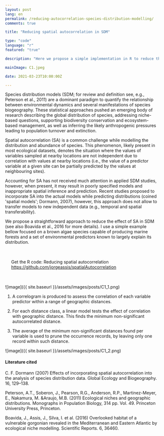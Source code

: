 ```yaml
---
layout: post
lang: en
permalink: /reducing-autocorrelation-species-distribution-modelling/
comments: true

title: "Reducing spatial autocorrelation in SDM"

type: "code"
language: "r"
featured: "true"

description: "Here we propose a simple implementation in R to reduce the negative effect of spatial autocorrelation in distribution models"

mainImage: C1.jpeg

date: 2021-03-23T10:00:00Z

---
```


Species distribution models (SDM; for review and definition see, e.g., Peterson et al., 2011) are a dominant paradigm to quantify the relationship between environmental dynamics and several manifestations of species biogeography. These statistical approaches pushed an emerging body of research describing the global distribution of species, addressing niche-based questions, supporting biodiversity conservation and ecosystem-based management, as well as inferring the likely anthropogenic pressures leading to population turnover and extinction.

Spatial autocorrelation (SA) is a common challenge while modelling the distribution and abundance of species. This phenomenon, likely present in most ecological datasets, denotes the situation where the values of variables sampled at nearby locations are not independent due to correlation with values at nearby locations (i.e., the value of a predictor variable at a given site can be partially predicted by the values at neighbouring sites).

Accounting for SA has not received much attention in applied SDM studies, however, when present, it may result in poorly specified models and inappropriate spatial inference and prediction. Recent studies proposed to incorporate SA into the actual models while predicting distributions (coined 'spatial models'; Dormann, 2007), however, this approach does not allow to transfer models to new independent data (e.g., temporal and spatial transferability).

We propose a straightforward approach to reduce the effect of SA in SDM (see also Boavida et al., 2016 for more details). I use a simple example bellow focused on a brown algae species capable of producing marine forests and a set of environmental predictors known to largely explain its distribution.


<div style="padding: 20px" class="border-radius-05 bg-gray font-family-secondary font-small text-dark">

Get the R code: Reducing spatial autocorrelation<br>
<a target="_blank" href="https://github.com/jorgeassis/spatialAutocorrelation">https://github.com/jorgeassis/spatialAutocorrelation</a>

</div>

![image]({{ site.baseurl }}/assets/images/posts/C1_1.png)

1. A correlogram is produced to assess the correlation of each variable predictor within a range of geographic distances.

2. For each distance class, a linear model tests the effect of correlation with geographic distance. This finds the minimum non-significant autocorrelated distance.

3. The average of the minimum non-significant distances found per variable is used to prune the occurrence records, by leaving only one record within such distance.

![image]({{ site.baseurl }}/assets/images/posts/C1_2.png)

<h4>Literature cited</h4>

C. F. Dormann (2007) Effects of incorporating spatial autocorrelation into the analysis of species distribution data. Global Ecology and Biogeography. 16, 129–138.

Peterson, A.T., Soberon, J., Pearson, R.G., Anderson, R.P., Martinez-Meyer, E., Nakamura, M. &Araujo, M.B. (2011) Ecological niches and geographic distributions. Monographs in Population Biology, 314 pp. Vol. 49. Princeton University Press, Princeton.

Boavida, J., Assis, J., Silva, I. et al. (2016) Overlooked habitat of a vulnerable gorgonian revealed in the Mediterranean and Eastern Atlantic by ecological niche modelling. Scientific Reports. 6, 36460.
